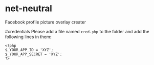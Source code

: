 # net-neutral
Facebook profile picture overlay creater 


#credentials
Please add a file named `cred.php` to the folder and add the following lines in them:

```
<?php
$_YOUR_APP_ID = 'XYZ';
$_YOUR_APP_SECRET = 'XYZ';
?>
```
